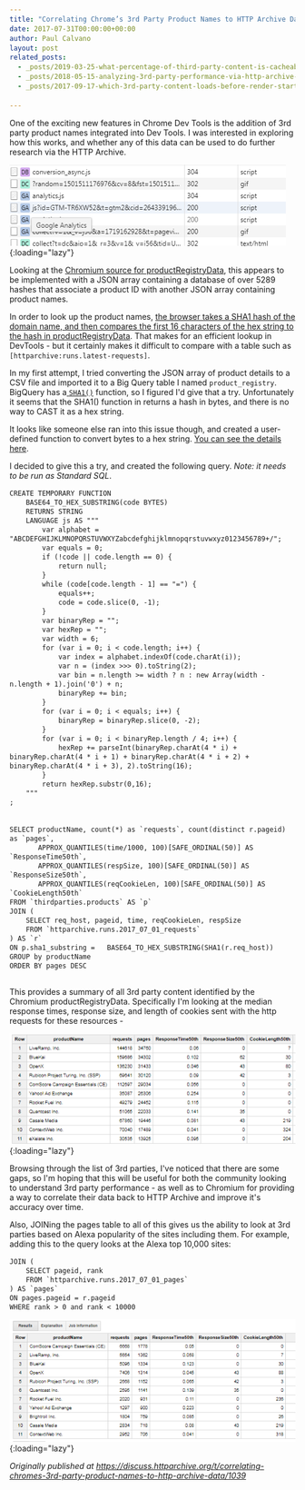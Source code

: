 ```yaml
---
title: "Correlating Chrome’s 3rd Party Product Names to HTTP Archive Data"
date: 2017-07-31T00:00:00+00:00
author: Paul Calvano
layout: post
related_posts:
  - _posts/2019-03-25-what-percentage-of-third-party-content-is-cacheable.md
  - _posts/2018-05-15-analyzing-3rd-party-performance-via-http-archive-crux.md
  - _posts/2017-09-17-which-3rd-party-content-loads-before-render-start.md

---
```


One of the exciting new features in Chrome Dev Tools is the addition of 3rd party product names integrated into Dev Tools. I was interested in exploring how this works, and whether any of this data can be used to do further research via the HTTP Archive.

![](/assets/img/blog/correlating-chromes-3rd-party-product-names-to-http-archive-data/1.png){:loading="lazy"}

Looking at the [Chromium source for productRegistryData](https://cs.chromium.org/chromium/src/third_party/WebKit/Source/devtools/front_end/product_registry_impl/ProductRegistryData.js), this appears to be implemented with a JSON array containing a database of over 5289 hashes that associate a product ID with another JSON array containing product names. 

In order to look up the product names, [the browser takes a SHA1 hash of the domain name, and then compares the first 16 characters of the hex string to the hash in productRegistryData](https://cs.chromium.org/chromium/src/third_party/WebKit/Source/devtools/front_end/product_registry_impl/ProductRegistryImpl.js).  That makes for an efficient lookup in DevTools - but it certainly makes it difficult to compare with a table such as `[httparchive:runs.latest-requests]`.

In my first attempt, I tried converting the JSON array of product details to a CSV file and imported it to a Big Query table I named `product_registry`.  BigQuery has a[ `SHA1()`](https://cloud.google.com/bigquery/docs/reference/legacy-sql#sha1) function, so I figured I'd give that a try.   Unfortunately it seems that the SHA1() function in returns a hash in bytes, and there is no way to CAST it as a hex string.  

It looks like someone else ran into this issue though, and created a user-defined function to convert bytes to a hex string.   [You can see the details here](https://data.luxola.com/post/how-to-convert-base64-to-hex-in-bigquery/).

I decided to give this a try, and created the following query.  _Note: it needs to be run as Standard SQL_.

```
CREATE TEMPORARY FUNCTION
    BASE64_TO_HEX_SUBSTRING(code BYTES)
    RETURNS STRING
    LANGUAGE js AS """
        var alphabet = "ABCDEFGHIJKLMNOPQRSTUVWXYZabcdefghijklmnopqrstuvwxyz0123456789+/";
        var equals = 0;
        if (!code || code.length == 0) {
            return null;
        }
        while (code[code.length - 1] == "=") {
            equals++;
            code = code.slice(0, -1);
        }
        var binaryRep = "";
        var hexRep = "";
        var width = 6;
        for (var i = 0; i < code.length; i++) {
            var index = alphabet.indexOf(code.charAt(i));
            var n = (index >>> 0).toString(2);
            var bin = n.length >= width ? n : new Array(width - n.length + 1).join('0') + n;
            binaryRep += bin;
        }
        for (var i = 0; i < equals; i++) {
            binaryRep = binaryRep.slice(0, -2);
        }
        for (var i = 0; i < binaryRep.length / 4; i++) {
            hexRep += parseInt(binaryRep.charAt(4 * i) + binaryRep.charAt(4 * i + 1) + binaryRep.charAt(4 * i + 2) + binaryRep.charAt(4 * i + 3), 2).toString(16);
        }
        return hexRep.substr(0,16);
    """
;


SELECT productName, count(*) as `requests`, count(distinct r.pageid) as `pages`,               
       APPROX_QUANTILES(time/1000, 100)[SAFE_ORDINAL(50)] AS `ResponseTime50th`,     
       APPROX_QUANTILES(respSize, 100)[SAFE_ORDINAL(50)] AS `ResponseSize50th`,      
       APPROX_QUANTILES(reqCookieLen, 100)[SAFE_ORDINAL(50)] AS `CookieLength50th`
FROM `thirdparties.products` AS `p`
JOIN (
    SELECT req_host, pageid, time, reqCookieLen, respSize
    FROM `httparchive.runs.2017_07_01_requests`
) AS `r`
ON p.sha1_substring =   BASE64_TO_HEX_SUBSTRING(SHA1(r.req_host))
GROUP by productName
ORDER BY pages DESC


```
This provides a summary of all 3rd party content identified by the Chromium productRegistryData.   Specifically I'm looking at the median response times, response size, and length of cookies sent with the http requests for these resources - 

![](/assets/img/blog/correlating-chromes-3rd-party-product-names-to-http-archive-data/2.png){:loading="lazy"}

Browsing through the list of 3rd parties, I've noticed that there are some gaps, so I'm hoping that this will be useful for both the community looking to understand 3rd party performance - as well as to Chromium for providing a way to correlate their data back to HTTP Archive and improve it's accuracy over time.

Also, JOINing the pages table to all of this gives us the ability to look at 3rd parties based on Alexa popularity of the sites including them.   For example, adding this to the query looks at the Alexa top 10,000 sites:

```
JOIN (
    SELECT pageid, rank
    FROM `httparchive.runs.2017_07_01_pages`
) AS `pages`
ON pages.pageid = r.pageid
WHERE rank > 0 and rank < 10000
```

![](/assets/img/blog/correlating-chromes-3rd-party-product-names-to-http-archive-data/3.png){:loading="lazy"}

_Originally published at <https://discuss.httparchive.org/t/correlating-chromes-3rd-party-product-names-to-http-archive-data/1039>_